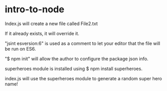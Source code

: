 # intro-to-node

Index.js will create a new file called File2.txt

If it already exists, it will override it.

"jsint esversion:6" is used as a comment to let your editor that the file will be run on ES6.

"$ npm init" will allow the author to configure the package json info.

superheroes module is installed using $ npm install superheroes.

index.js will use the superheroes module to generate a random super hero name!